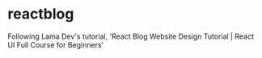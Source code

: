 # reactblog
Following Lama Dev's tutorial, 'React Blog Website Design Tutorial | React UI Full Course for Beginners'
